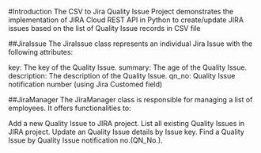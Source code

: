 #Introduction
The CSV to Jira Quality Issue Project demonstrates the implementation of JIRA Cloud REST API in Python to create/update JIRA issues based on the 
list of Quality Issue records in CSV file

##JiraIssue
The JiraIssue class represents an individual Jira Issue with the following attributes:

key: The key of the Quality Issue.
summary: The age of the Quality Issue.
description: The description of the Quality Issue.
qn_no: Quality Issue notification number (using Jira Customed field)

##JiraManager
The JiraManager class is responsible for managing a list of employees. It offers functionalities to:

Add a new Quality Issue to JIRA project.
List all existing Quality Issues in JIRA project.
Update an Quality Issue details by Issue key.
Find a Quality Issue by Quality Issue notification no.(QN_No.).
